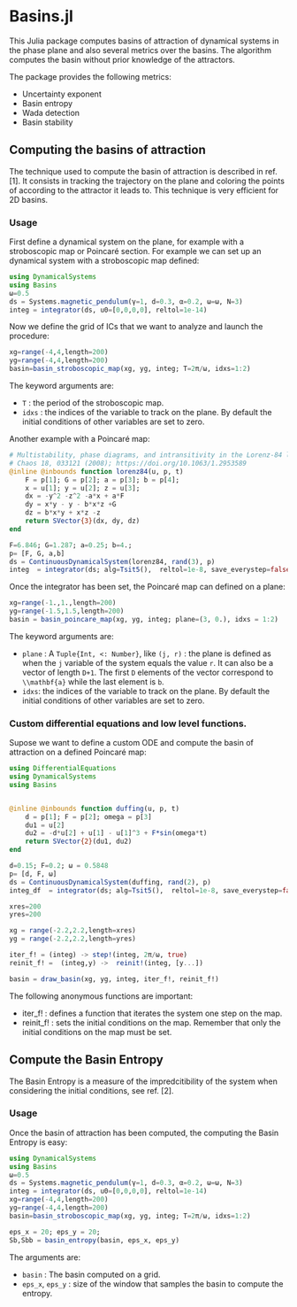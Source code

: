 Basins.jl
=========

This Julia package computes basins of attraction of dynamical systems in the phase plane and also
several metrics over the basins. The algorithm computes the basin without prior knowledge of the attractors.

The package provides the following metrics:

- Uncertainty exponent
- Basin entropy
- Wada detection
- Basin stability


## Computing the basins of attraction

The technique used to compute the basin of attraction is described in ref. [1]. It
consists in tracking the trajectory on the plane and coloring the points of according to
the attractor it leads to. This technique is very efficient for 2D basins.

### Usage

First define a dynamical system on the plane, for example with a stroboscopic map or Poincaré section. For example we can set up an dynamical system with a stroboscopic map defined:

```jl
using DynamicalSystems
using Basins
ω=0.5
ds = Systems.magnetic_pendulum(γ=1, d=0.3, α=0.2, ω=ω, N=3)
integ = integrator(ds, u0=[0,0,0,0], reltol=1e-14)
```

Now we define the grid of ICs that we want to analyze and launch the procedure:

```jl
xg=range(-4,4,length=200)
yg=range(-4,4,length=200)
basin=basin_stroboscopic_map(xg, yg, integ; T=2π/ω, idxs=1:2)
```

The keyword arguments are:
* `T` : the period of the stroboscopic map.
* `idxs` : the indices of the variable to track on the plane. By default the initial conditions of other variables are set to zero.


Another example with a Poincaré map:
```jl
# Multistability, phase diagrams, and intransitivity in the Lorenz-84 low-order atmospheric circulation model
# Chaos 18, 033121 (2008); https://doi.org/10.1063/1.2953589
@inline @inbounds function lorenz84(u, p, t)
    F = p[1]; G = p[2]; a = p[3]; b = p[4];
	x = u[1]; y = u[2]; z = u[3];
    dx = -y^2 -z^2 -a*x + a*F
    dy = x*y - y - b*x*z +G
	dz = b*x*y + x*z -z
    return SVector{3}(dx, dy, dz)
end

F=6.846; G=1.287; a=0.25; b=4.;
p= [F, G, a,b]
ds = ContinuousDynamicalSystem(lorenz84, rand(3), p)
integ  = integrator(ds; alg=Tsit5(),  reltol=1e-8, save_everystep=false)
```

Once the integrator has been set, the Poincaré map can defined on a plane:

```jl
xg=range(-1.,1.,length=200)
yg=range(-1.5,1.5,length=200)
basin = basin_poincare_map(xg, yg, integ; plane=(3, 0.), idxs = 1:2)
```

The keyword arguments are:
* `plane` : A `Tuple{Int, <: Number}`, like `(j, r)` : the plane is defined
  as when the `j` variable of the system equals the value `r`. It can also be
  a vector of length `D+1`. The first `D` elements of the
  vector correspond to ``\\mathbf{a}`` while the last element is ``b``.
* `idxs`: the indices of the variable to track on the plane. By default the initial conditions of other variables are set to zero.


### Custom differential equations and low level functions.

Supose we want to define a custom ODE and compute the basin of attraction on a defined
Poincaré map:

```jl
using DifferentialEquations
using DynamicalSystems
using Basins


@inline @inbounds function duffing(u, p, t)
    d = p[1]; F = p[2]; omega = p[3]
    du1 = u[2]
    du2 = -d*u[2] + u[1] - u[1]^3 + F*sin(omega*t)
    return SVector{2}(du1, du2)
end

d=0.15; F=0.2; ω = 0.5848
p= [d, F, ω]
ds = ContinuousDynamicalSystem(duffing, rand(2), p)
integ_df  = integrator(ds; alg=Tsit5(),  reltol=1e-8, save_everystep=false)

xres=200
yres=200

xg = range(-2.2,2.2,length=xres)
yg = range(-2.2,2.2,length=yres)

iter_f! = (integ) -> step!(integ, 2π/ω, true)
reinit_f! =  (integ,y) ->  reinit!(integ, [y...])

basin = draw_basin(xg, yg, integ, iter_f!, reinit_f!)
```

The following anonymous functions are important:
* iter_f! : defines a function that iterates the system one step on the map.
* reinit_f! : sets the initial conditions on the map. Remember that only the
initial conditions on the map must be set.


## Compute the Basin Entropy

The Basin Entropy is a measure of the impredcitibility of the system when considering the initial conditions, see ref. [2].

### Usage

Once the basin of attraction has been computed, the computing the Basin Entropy is easy:

```jl
using DynamicalSystems
using Basins
ω=0.5
ds = Systems.magnetic_pendulum(γ=1, d=0.3, α=0.2, ω=ω, N=3)
integ = integrator(ds, u0=[0,0,0,0], reltol=1e-14)
xg=range(-4,4,length=200)
yg=range(-4,4,length=200)
basin=basin_stroboscopic_map(xg, yg, integ; T=2π/ω, idxs=1:2)

eps_x = 20; eps_y = 20;  
Sb,Sbb = basin_entropy(basin, eps_x, eps_y)
```
The arguments are:
* `basin` : The basin computed on a grid.
* `eps_x`, `eps_y` : size of the window that samples the basin to compute the entropy.

## 
